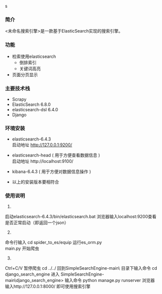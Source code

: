 s
### 简介
<未命名搜索引擎>是一款基于ElasticSearch实现的搜索引擎。


### 功能
+ 检索使用elasticsearch
  + 倒排索引
  + 关键词高亮
+ 页面分页显示



### 主要技术栈
+ Scrapy
+ ElasticSearch    6.8.0
+ elasticsearch-dsl    6.4.0
+ Django


### 环境安装
+ elasticsearch-6.4.3<br>启动地址 http://127.0.0.1:9200/

+ elasticsearch-head ( 用于方便查看数据信息 )<br>启动地址 http://localhost:9100/
+ kibana-6.4.3 ( 用于方便对数据信息操作 )
+ 以上的安装版本要相符合

### 使用说明

1.
启动elasticsearch-6.4.3/bin/elasticsearch.bat
浏览器输入localhost:9200查看是否正常启动（即返回一个json）

2.
命令行输入
cd spider_to_es/equip
运行es_orm.py    
main.py
开始爬虫

3.
Ctrl+C/V 暂停爬虫
cd ../../ 回到SimpleSearchEngine-main\ 目录下输入命令 
cd django_search_engine 
进入 SimpleSearchEngine-main\django_search_engine>
输入命令
python manage.py runserver
浏览器输入http://127.0.0.1:8000/
即可使用搜索引擎
   
